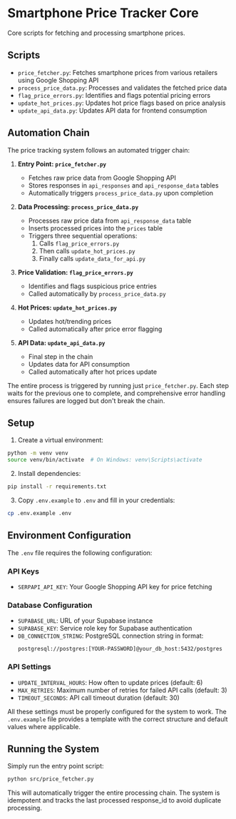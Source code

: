 # Smartphone Price Tracker Core

Core scripts for fetching and processing smartphone prices.

## Scripts

- `price_fetcher.py`: Fetches smartphone prices from various retailers using Google Shopping API
- `process_price_data.py`: Processes and validates the fetched price data
- `flag_price_errors.py`: Identifies and flags potential pricing errors
- `update_hot_prices.py`: Updates hot price flags based on price analysis
- `update_api_data.py`: Updates API data for frontend consumption

## Automation Chain

The price tracking system follows an automated trigger chain:

1. **Entry Point: `price_fetcher.py`**
   - Fetches raw price data from Google Shopping API
   - Stores responses in `api_responses` and `api_response_data` tables
   - Automatically triggers `process_price_data.py` upon completion

2. **Data Processing: `process_price_data.py`**
   - Processes raw price data from `api_response_data` table
   - Inserts processed prices into the `prices` table
   - Triggers three sequential operations:
     1. Calls `flag_price_errors.py`
     2. Then calls `update_hot_prices.py`
     3. Finally calls `update_data_for_api.py`

3. **Price Validation: `flag_price_errors.py`**
   - Identifies and flags suspicious price entries
   - Called automatically by `process_price_data.py`

4. **Hot Prices: `update_hot_prices.py`**
   - Updates hot/trending prices
   - Called automatically after price error flagging

5. **API Data: `update_api_data.py`**
   - Final step in the chain
   - Updates data for API consumption
   - Called automatically after hot prices update

The entire process is triggered by running just `price_fetcher.py`. Each step waits for the previous one to complete, and comprehensive error handling ensures failures are logged but don't break the chain.

## Setup

1. Create a virtual environment:
```bash
python -m venv venv
source venv/bin/activate  # On Windows: venv\Scripts\activate
```

2. Install dependencies:
```bash
pip install -r requirements.txt
```

3. Copy `.env.example` to `.env` and fill in your credentials:
```bash
cp .env.example .env
```

## Environment Configuration

The `.env` file requires the following configuration:

### API Keys
- `SERPAPI_API_KEY`: Your Google Shopping API key for price fetching

### Database Configuration
- `SUPABASE_URL`: URL of your Supabase instance
- `SUPABASE_KEY`: Service role key for Supabase authentication
- `DB_CONNECTION_STRING`: PostgreSQL connection string in format:
  ```
  postgresql://postgres:[YOUR-PASSWORD]@your_db_host:5432/postgres
  ```

### API Settings
- `UPDATE_INTERVAL_HOURS`: How often to update prices (default: 6)
- `MAX_RETRIES`: Maximum number of retries for failed API calls (default: 3)
- `TIMEOUT_SECONDS`: API call timeout duration (default: 30)

All these settings must be properly configured for the system to work. The `.env.example` file provides a template with the correct structure and default values where applicable.

## Running the System

Simply run the entry point script:

```bash
python src/price_fetcher.py
```

This will automatically trigger the entire processing chain. The system is idempotent and tracks the last processed response_id to avoid duplicate processing.

